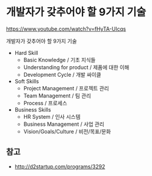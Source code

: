 # 개발자가 갖추어야 할 9가지 기술

https://www.youtube.com/watch?v=fHyTA-UIcqs

개발자가 갖추어야 할 9가지 기술

- Hard Skill
  - Basic Knowledge / 기초 지식들
  - Understanding for product / 제품에 대한 이해
  - Development Cycle / 개발 싸이클
- Soft Skills
  - Project Management / 프로젝트 관리
  - Team Management / 팀 관리
  - Process / 프로세스
- Business Skills
  - HR System / 인사 시스템
  - Business Management / 사업 관리
  - Vision/Goals/Culture / 비전/목표/문화







## 참고

- http://d2startup.com/programs/3292